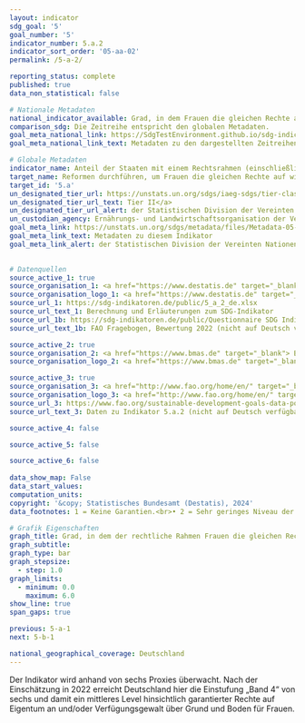 ```yaml
---
layout: indicator    
sdg_goal: '5'    
goal_number: '5'    
indicator_number: 5.a.2    
indicator_sort_order: '05-aa-02'    
permalink: /5-a-2/    

reporting_status: complete    
published: true    
data_non_statistical: false    

# Nationale Metadaten    
national_indicator_available: Grad, in dem Frauen die gleichen Rechte auf Eigentum an und/oder Verfügungsgewalt über Grund und Boden garantiert wird    
comparison_sdg: Die Zeitreihe entspricht den globalen Metadaten.    
goal_meta_national_link: https://SdgTestEnvironment.github.io/sdg-indicators/public/Meta/5.a.2.pdf
goal_meta_national_link_text: Metadaten zu den dargestellten Zeitreihen    

# Globale Metadaten    
indicator_name: Anteil der Staaten mit einem Rechtsrahmen (einschließlich Gewohnheitsrecht), der Frauen die gleichen Rechte auf Eigentum an und/oder Verfügungsgewalt über Grund und Boden garantiert    
target_name: Reformen durchführen, um Frauen die gleichen Rechte auf wirtschaftliche Ressourcen sowie Zugang zu Grundeigentum und zur Verfügungsgewalt über Grund und Boden und sonstige Vermögensformen, zu Finanzdienstleistungen, Erbschaften und natürlichen Ressourcen zu verschaffen, im Einklang mit den nationalen Rechtsvorschriften    
target_id: '5.a'    
un_designated_tier_url: https://unstats.un.org/sdgs/iaeg-sdgs/tier-classification/'    
un_designated_tier_url_text: Tier II</a>    
un_designated_tier_url_alert: der Statistischen Division der Vereinten Nationen    
un_custodian_agency: Ernährungs- und Landwirtschaftsorganisation der Vereinten Nationen (FAO)    
goal_meta_link: https://unstats.un.org/sdgs/metadata/files/Metadata-05-0A-02.pdf    
goal_meta_link_text: Metadaten zu diesem Indikator    
goal_meta_link_alert: der Statistischen Division der Vereinten Nationen    
    

# Datenquellen
source_active_1: true
source_organisation_1: <a href="https://www.destatis.de" target="_blank"> Statistisches Bundesamt (Destatis) </a>
source_organisation_logo_1: <a href="https://www.destatis.de" target="_blank"><img src="https://sdg-indikatoren.de/public/OrgImgDe/destatis.png" alt="Logo destatis" style="height:60px; width:148px"/></a>
source_url_1: https://sdg-indikatoren.de/public/5_a_2_de.xlsx
source_url_text_1: Berechnung und Erläuterungen zum SDG-Indikator
source_url_1b: https://sdg-indikatoren.de/public/Questionnaire SDG Indicator 5.a.2.pdf
source_url_text_1b: FAO Fragebogen, Bewertung 2022 (nicht auf Deutsch verfügbar)

source_active_2: true
source_organisation_2: <a href="https://www.bmas.de" target="_blank"> Bundesministerium für Arbeit und Soziales (BMAS) </a>
source_organisation_logo_2: <a href="https://www.bmas.de" target="_blank"><img src="https://sdg-indikatoren.de/public/OrgImgDe/bmas.png" alt="Logo bmas" style="height:60px; width:148px"/></a>

source_active_3: true
source_organisation_3: <a href="http://www.fao.org/home/en/" target="_blank"> Ernährungs- und Landwirtschaftsorganisation der Vereinten Nationen </a>
source_organisation_logo_3: <a href="http://www.fao.org/home/en/" target="_blank"><img src="https://sdg-indikatoren.de/public/OrgImgDe/fao.png" alt="Logo fao" style="height:60px; width:148px"/></a>
source_url_3: https://www.fao.org/sustainable-development-goals-data-portal/data/indicators/5a2-women-s-equal-rights-to-land-ownership/en
source_url_text_3: Daten zu Indikator 5.a.2 (nicht auf Deutsch verfügbar)

source_active_4: false

source_active_5: false

source_active_6: false
    
data_show_map: False    
data_start_values:     
computation_units:     
copyright: '&copy; Statistisches Bundesamt (Destatis), 2024'    
data_footnotes: 1 = Keine Garantien.<br>• 2 = Sehr geringes Niveau der Garantien.<br>• 3 = Geringes Niveau der Garantien.<br>• 4 = Mittleres Niveau der Garantien.<br>• 5 = Hohe Garantien.<br>• 6 = Sehr hohes Niveau der Garantien.<br>• Daten sind erst ab 2022 verfügbar.    

# Grafik Eigenschaften    
graph_title: Grad, in dem der rechtliche Rahmen Frauen die gleichen Rechte auf Eigentum an und/oder Verfügungsgewalt über Grund und Boden garantiert
graph_subtitle:     
graph_type: bar
graph_stepsize: 
  - step: 1.0    
graph_limits:
  - minimum: 0.0
    maximum: 6.0
show_line: true
span_gaps: true    

previous: 5-a-1    
next: 5-b-1    

national_geographical_coverage: Deutschland    
---
```



Der Indikator wird anhand von sechs Proxies überwacht. Nach der Einschätzung in 2022 erreicht Deutschland hier die Einstufung „Band 4“ von sechs und damit ein mittleres Level hinsichtlich garantierter Rechte auf Eigentum an und/oder Verfügungsgewalt über Grund und Boden für Frauen.